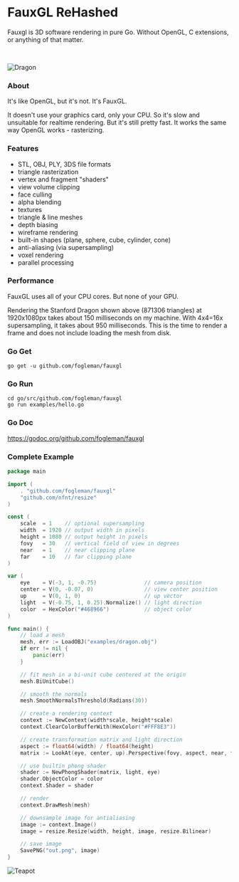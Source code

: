 # FauxGL ReHashed

Fauxgl is 3D software rendering in pure Go. Without OpenGL, C extensions, or anything of that matter.

<br>

![Dragon](http://i.imgur.com/HA9o2Sp.png)

### About

It's like OpenGL, but it's not. It's FauxGL.

It doesn't use your graphics card, only your CPU. So it's slow and unsuitable for realtime rendering. But it's still pretty fast. It works the same way OpenGL works - rasterizing.

### Features

- STL, OBJ, PLY, 3DS file formats
- triangle rasterization
- vertex and fragment "shaders"
- view volume clipping
- face culling
- alpha blending
- textures
- triangle & line meshes
- depth biasing
- wireframe rendering
- built-in shapes (plane, sphere, cube, cylinder, cone)
- anti-aliasing (via supersampling)
- voxel rendering
- parallel processing

### Performance

FauxGL uses all of your CPU cores. But none of your GPU.

Rendering the Stanford Dragon shown above (871306 triangles) at 1920x1080px takes about 150 milliseconds on my machine. With 4x4=16x supersampling, it takes about 950 milliseconds. This is the time to render a frame and does not include loading the mesh from disk.

### Go Get

    go get -u github.com/fogleman/fauxgl

### Go Run

    cd go/src/github.com/fogleman/fauxgl
    go run examples/hello.go

### Go Doc

https://godoc.org/github.com/fogleman/fauxgl

### Complete Example

```go
package main

import (
	. "github.com/fogleman/fauxgl"
	"github.com/nfnt/resize"
)

const (
	scale  = 1    // optional supersampling
	width  = 1920 // output width in pixels
	height = 1080 // output height in pixels
	fovy   = 30   // vertical field of view in degrees
	near   = 1    // near clipping plane
	far    = 10   // far clipping plane
)

var (
	eye    = V(-3, 1, -0.75)               // camera position
	center = V(0, -0.07, 0)                // view center position
	up     = V(0, 1, 0)                    // up vector
	light  = V(-0.75, 1, 0.25).Normalize() // light direction
	color  = HexColor("#468966")           // object color
)

func main() {
	// load a mesh
	mesh, err := LoadOBJ("examples/dragon.obj")
	if err != nil {
		panic(err)
	}

	// fit mesh in a bi-unit cube centered at the origin
	mesh.BiUnitCube()

	// smooth the normals
	mesh.SmoothNormalsThreshold(Radians(30))

	// create a rendering context
	context := NewContext(width*scale, height*scale)
	context.ClearColorBufferWith(HexColor("#FFF8E3"))

	// create transformation matrix and light direction
	aspect := float64(width) / float64(height)
	matrix := LookAt(eye, center, up).Perspective(fovy, aspect, near, far)

	// use builtin phong shader
	shader := NewPhongShader(matrix, light, eye)
	shader.ObjectColor = color
	context.Shader = shader

	// render
	context.DrawMesh(mesh)

	// downsample image for antialiasing
	image := context.Image()
	image = resize.Resize(width, height, image, resize.Bilinear)

	// save image
	SavePNG("out.png", image)
}
```

![Teapot](http://i.imgur.com/DaqbkLR.png)
